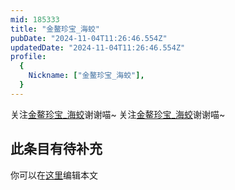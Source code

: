 ```yaml
---
mid: 185333
title: "金鳌珍宝_海蛟"
pubDate: "2024-11-04T11:26:46.554Z"
updatedDate: "2024-11-04T11:26:46.554Z"
profile:
  {
    Nickname: ["金鳌珍宝_海蛟"],
  }
---
```


关注[金鳌珍宝_海蛟](https://space.bilibili.com/185333)谢谢喵~ 关注[金鳌珍宝_海蛟](https://space.bilibili.com/185333)谢谢喵~

## 此条目有待补充
你可以在[这里](https://github.com/Yuhanawa/VTuber.ICU/edit/master/src/content/v/金鳌珍宝_海蛟/index.md)编辑本文
